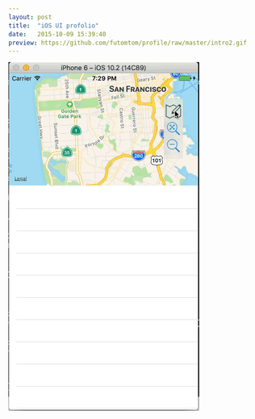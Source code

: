 ```yaml
---
layout: post
title:  "iOS UI profolio"
date:   2015-10-09 15:39:40
preview: https://github.com/futomtom/profile/raw/master/intro2.gif
---
```


![Picture 1](https://github.com/futomtom/profile/raw/master/demo.gif)

